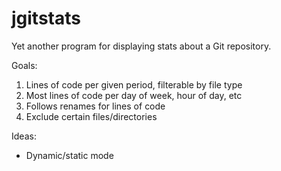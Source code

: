 # jgitstats

Yet another program for displaying stats about a Git repository.

Goals:

1. Lines of code per given period, filterable by file type
2. Most lines of code per day of week, hour of day, etc
3. Follows renames for lines of code
4. Exclude certain files/directories

Ideas:

* Dynamic/static mode
